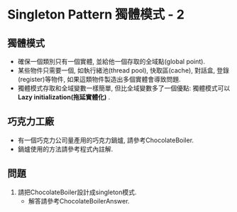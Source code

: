 # Singleton Pattern 獨體模式 - 2

## 獨體模式

* 確保一個類別只有一個實體, 並給他一個存取的全域點(global point).
* 某些物件只需要一個, 如執行緒池(thread pool), 快取區(cache), 對話盒, 登錄(register)等物件, 如果這類物件製造出多個實體會導致問題.
* 獨體模式存取和全域變數一樣簡單, 但比全域變數多了一個優點: 獨體模式可以 __Lazy initialization(拖延實體化)__ .

## 巧克力工廠

* 有一個巧克力公司量產用的巧克力鍋爐, 請參考ChocolateBoiler.
* 鍋爐使用的方法請參考程式內註解.

## 問題

1. 請把ChocolateBoiler設計成singleton模式.
	* 解答請參考ChocolateBoilerAnswer.
